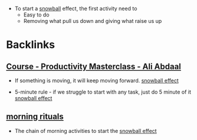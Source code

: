 - To start a [snowball](<snowball.md>) effect, the first activity need to
    - Easy to do
    - Removing what pull us down and giving what raise us up

# Backlinks
## [Course - Productivity Masterclass - Ali Abdaal](<Course - Productivity Masterclass - Ali Abdaal.md>)
- If something is moving, it will keep moving forward.  [snowball effect](<snowball effect.md>)

- 5-minute rule - if we struggle to start with any task,  just do 5 minute of it [snowball effect](<snowball effect.md>)

## [morning rituals](<morning rituals.md>)
- The chain of morning activities to start the [snowball effect](<snowball effect.md>)

